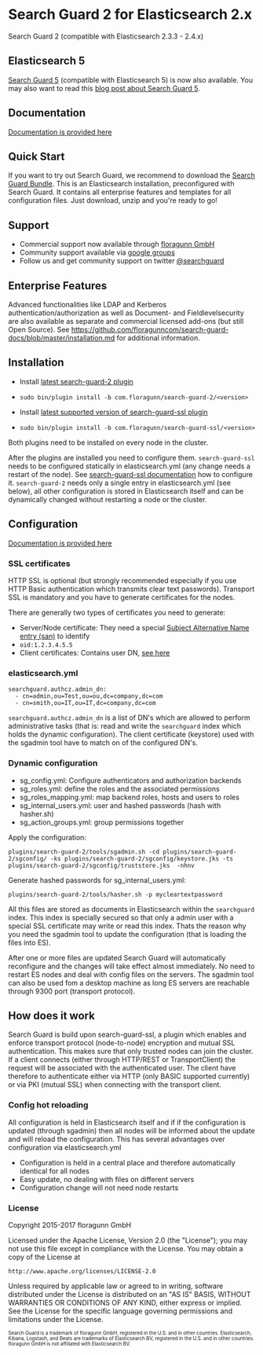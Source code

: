 # Search Guard 2 for Elasticsearch 2.x

Search Guard 2 (compatible with Elasticsearch 2.3.3 - 2.4.x)

## Elasticsearch 5

[Search Guard 5](https://github.com/floragunncom/search-guard/tree/5.0.0) (compatible with Elasticsearch 5) is now also available. You may also want to read this [blog post about Search Guard 5](https://floragunn.com/search-guard-5/).

## Documentation

[Documentation is provided here](http://floragunncom.github.io/search-guard-docs/)

## Quick Start

If you want to try out Search Guard, we recommend to download the [Search Guard Bundle](https://github.com/floragunncom/search-guard/wiki/Search-Guard-Bundle). This is an Elasticsearch installation, preconfigured with Search Guard. It contains all enterprise features and templates for all configuration files. Just download, unzip and you're ready to go! 

## Support
* Commercial support now available through [floragunn GmbH](https://floragunn.com/searchguard/searchguard-license-support/)
* Community support available via [google groups](https://groups.google.com/forum/#!forum/search-guard)
* Follow us and get community support on twitter [@searchguard](https://twitter.com/searchguard)

## Enterprise Features
Advanced functionalities like LDAP and Kerberos authentication/authorization as well as Document- and Fieldlevelsecurity are also available as separate and commercial licensed add-ons (but still Open Source). See https://github.com/floragunncom/search-guard-docs/blob/master/installation.md for additional information.

## Installation

* Install [latest search-guard-2 plugin](https://github.com/floragunncom/search-guard/wiki)
 * ``sudo bin/plugin install -b com.floragunn/search-guard-2/<version>``

* Install [latest supported version of search-guard-ssl plugin](https://github.com/floragunncom/search-guard/wiki)
 * ``sudo bin/plugin install -b com.floragunn/search-guard-ssl/<version>``

Both plugins need to be installed on every node in the cluster.

After the plugins are installed you need to configure them. ``search-guard-ssl`` needs to be configured statically
in elasticsearch.yml (any change needs a restart of the node). See [search-guard-ssl documentation](http://floragunncom.github.io/search-guard-docs/) how to configure it. ``search-guard-2`` needs only a single entry in elasticsearch.yml (see below), all other configuration is stored in Elasticsearch itself and can be dynamically changed without restarting a node or the cluster.

## Configuration

[Documentation is provided here](http://floragunncom.github.io/search-guard-docs/)

### SSL certificates
HTTP SSL is optional (but strongly recommended especially if you use HTTP Basic authentication which transmits clear text passwords). Transport SSL is mandatory and you have to generate certificates for the nodes.

There are generally two types of certificates you need to generate:

* Server/Node certificate: They need a special [Subject Alternative Name entry (san)](https://github.com/floragunncom/search-guard-ssl/blob/master/example-pki-scripts/gen_node_cert.sh) to identify
 * ``oid:1.2.3.4.5.5``
* Client certificates: Contains user DN, [see here](https://github.com/floragunncom/search-guard-ssl/blob/master/example-pki-scripts/gen_client_node_cert.sh)

### elasticsearch.yml

    searchguard.authcz.admin_dn:
      - cn=admin,ou=Test,ou=ou,dc=company,dc=com
      - cn=smith,ou=IT,ou=IT,dc=company,dc=com

``searchguard.authcz.admin_dn`` is a list of DN's which are allowed to perform administrative tasks (that is: read and write the ``searchguard`` index which holds the dynamic configuration). The client certificate (keystore) used with the sgadmin tool have to match on of the configured DN's.

### Dynamic configuration
* sg_config.yml: Configure authenticators and authorization backends
* sg_roles.yml: define the roles and the associated permissions
* sg_roles_mapping.yml: map backend roles, hosts and users to roles
* sg_internal_users.yml: user and hashed passwords (hash with hasher.sh)
* sg_action_groups.yml: group permissions together

Apply the configuration:

    plugins/search-guard-2/tools/sgadmin.sh -cd plugins/search-guard-2/sgconfig/ -ks plugins/search-guard-2/sgconfig/keystore.jks -ts plugins/search-guard-2/sgconfig/truststore.jks  -nhnv

Generate hashed passwords for sg_internal_users.yml:

    plugins/search-guard-2/tools/hasher.sh -p mycleartextpassword

All this files are stored as documents in Elasticsearch within the ``searchguard`` index.
This index is specially secured so that only a admin user with a special SSL certificate may write or read this index. Thats the reason why you need the sgadmin tool to update the configuration (that is loading the files into ES). 

After one or more files are updated Search Guard will automatically reconfigure and the changes will take effect almost immediately. No need to restart ES nodes and deal with config files on the servers. The sgadmin tool can also be used fom a desktop machine as long ES servers are reachable through 9300 port (transport protocol).

## How does it work
Search Guard is build upon search-guard-ssl, a plugin which enables and enforce transport protocol (node-to-node) encryption and mutual SSL authentication. This makes sure that only trusted nodes can join the cluster. If a client connects (either through HTTP/REST or TransportClient) the request will be associated with the authenticated user. The client have therefore to authenticate either via HTTP (only BASIC supported currently) or via PKI (mutual SSL) when connecting with the transport client. 

### Config hot reloading
All configuration is held in Elasticsearch itself and if if the configuration is updated (through sgadmin) then all nodes will be informed about the update and will reload the configuration. This has several advantages over configuration via elasticsearch.yml

* Configuration is held in a central place and therefore automatically identical for all nodes
* Easy update, no dealing with files on different servers
* Configuration change will not need node restarts

### License
Copyright 2015-2017 floragunn GmbH

Licensed under the Apache License, Version 2.0 (the "License");
you may not use this file except in compliance with the License.
You may obtain a copy of the License at

   ``http://www.apache.org/licenses/LICENSE-2.0``

Unless required by applicable law or agreed to in writing, software
distributed under the License is distributed on an "AS IS" BASIS,
WITHOUT WARRANTIES OR CONDITIONS OF ANY KIND, either express or implied.
See the License for the specific language governing permissions and
limitations under the License.

<sub><sup>Search Guard is a trademark of floragunn GmbH, registered in the U.S. and in other countries.
Elasticsearch, Kibana, Logstash, and Beats are trademarks of Elasticsearch BV, registered in the U.S. and in other countries. floragunn GmbH is not affiliated with Elasticsearch BV.</sup></sub>

